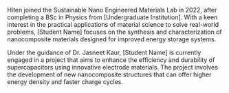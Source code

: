 Hiten joined the Sustainable Nano Engineered Materials Lab in 2022, after completing a BSc in Physics from [Undergraduate Institution]. With a keen interest in the practical applications of material science to solve real-world problems, [Student Name] focuses on the synthesis and characterization of nanocomposite materials designed for improved energy storage systems.

Under the guidance of Dr. Jasneet Kaur, [Student Name] is currently engaged in a project that aims to enhance the efficiency and durability of supercapacitors using innovative electrode materials. The project involves the development of new nanocomposite structures that can offer higher energy density and faster charge cycles.

